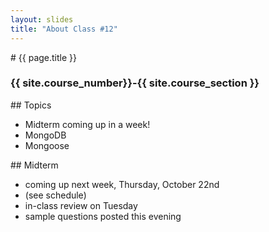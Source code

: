 ```yaml
---
layout: slides
title: "About Class #12"
---
```


<section markdown="block" class="intro-slide">
# {{ page.title }}

### {{ site.course_number}}-{{ site.course_section }}

<p><small></small></p>
</section>

<section markdown="block">
## Topics

* Midterm coming up in a week!
* MongoDB
* Mongoose
</section>

<section markdown="block">
## Midterm

* coming up next week, Thursday, October 22nd
* (see schedule)
* in-class review on Tuesday
* sample questions posted this evening
</section>

